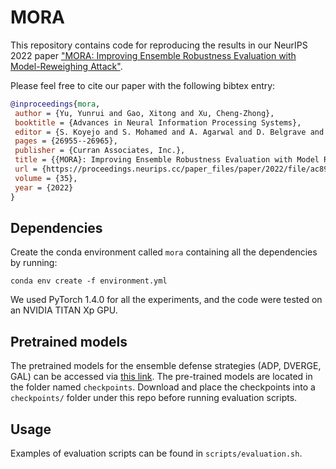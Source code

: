 # MORA

This repository contains code
for reproducing the results in our NeurIPS 2022 paper
["MORA: Improving Ensemble Robustness Evaluation with Model-Reweighing Attack"](https://openreview.net/pdf?id=d_m7OKOmPiM).

Please feel free to cite our paper with the following bibtex entry:
```bibtex
@inproceedings{mora,
 author = {Yu, Yunrui and Gao, Xitong and Xu, Cheng-Zhong},
 booktitle = {Advances in Neural Information Processing Systems},
 editor = {S. Koyejo and S. Mohamed and A. Agarwal and D. Belgrave and K. Cho and A. Oh},
 pages = {26955--26965},
 publisher = {Curran Associates, Inc.},
 title = {{MORA}: Improving Ensemble Robustness Evaluation with Model Reweighing Attack},
 url = {https://proceedings.neurips.cc/paper_files/paper/2022/file/ac895e51849bfc99ae25e054fd4c2eda-Paper-Conference.pdf},
 volume = {35},
 year = {2022}
}
```

## Dependencies

Create the conda environment called `mora`
containing all the dependencies by running:
```shell
conda env create -f environment.yml
```
We used PyTorch 1.4.0 for all the experiments,
and the code were tested on an NVIDIA TITAN Xp GPU.


## Pretrained models

The pretrained models
for the ensemble defense strategies (ADP, DVERGE, GAL)
can be accessed
via [this link](https://drive.google.com/drive/folders/1i96Bk_bCWXhb7afSNp1t3woNjO1kAMDH?usp=sharing).
The pre-trained models are located
in the folder named `checkpoints`.
Download and place the checkpoints
into a `checkpoints/` folder under this repo
before running evaluation scripts. 


## Usage

Examples of evaluation scripts can be found in `scripts/evaluation.sh`.
